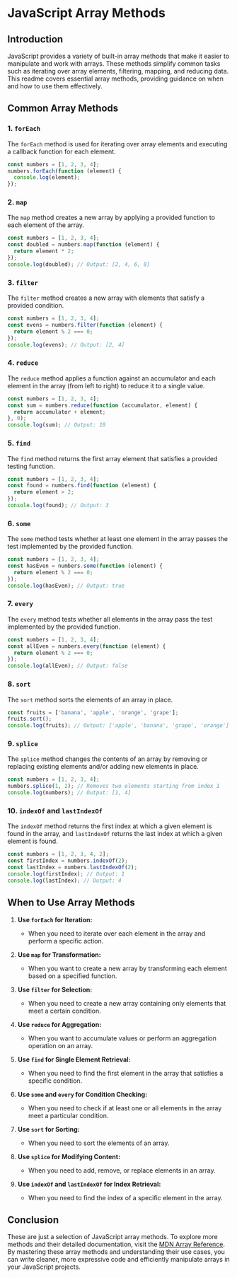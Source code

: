 # JavaScript Array Methods 

## Introduction

JavaScript provides a variety of built-in array methods that make it easier to manipulate and work with arrays. These methods simplify common tasks such as iterating over array elements, filtering, mapping, and reducing data. This readme covers essential array methods, providing guidance on when and how to use them effectively.

## Common Array Methods

### 1. `forEach`

The `forEach` method is used for iterating over array elements and executing a callback function for each element.

```javascript
const numbers = [1, 2, 3, 4];
numbers.forEach(function (element) {
  console.log(element);
});
```

### 2. `map`

The `map` method creates a new array by applying a provided function to each element of the array.

```javascript
const numbers = [1, 2, 3, 4];
const doubled = numbers.map(function (element) {
  return element * 2;
});
console.log(doubled); // Output: [2, 4, 6, 8]
```

### 3. `filter`

The `filter` method creates a new array with elements that satisfy a provided condition.

```javascript
const numbers = [1, 2, 3, 4];
const evens = numbers.filter(function (element) {
  return element % 2 === 0;
});
console.log(evens); // Output: [2, 4]
```

### 4. `reduce`

The `reduce` method applies a function against an accumulator and each element in the array (from left to right) to reduce it to a single value.

```javascript
const numbers = [1, 2, 3, 4];
const sum = numbers.reduce(function (accumulator, element) {
  return accumulator + element;
}, 0);
console.log(sum); // Output: 10
```

### 5. `find`

The `find` method returns the first array element that satisfies a provided testing function.

```javascript
const numbers = [1, 2, 3, 4];
const found = numbers.find(function (element) {
  return element > 2;
});
console.log(found); // Output: 3
```

### 6. `some`

The `some` method tests whether at least one element in the array passes the test implemented by the provided function.

```javascript
const numbers = [1, 2, 3, 4];
const hasEven = numbers.some(function (element) {
  return element % 2 === 0;
});
console.log(hasEven); // Output: true
```

### 7. `every`

The `every` method tests whether all elements in the array pass the test implemented by the provided function.

```javascript
const numbers = [1, 2, 3, 4];
const allEven = numbers.every(function (element) {
  return element % 2 === 0;
});
console.log(allEven); // Output: false
```

### 8. `sort`

The `sort` method sorts the elements of an array in place.

```javascript
const fruits = ['banana', 'apple', 'orange', 'grape'];
fruits.sort();
console.log(fruits); // Output: ['apple', 'banana', 'grape', 'orange']
```

### 9. `splice`

The `splice` method changes the contents of an array by removing or replacing existing elements and/or adding new elements in place.

```javascript
const numbers = [1, 2, 3, 4];
numbers.splice(1, 2); // Removes two elements starting from index 1
console.log(numbers); // Output: [1, 4]
```

### 10. `indexOf` and `lastIndexOf`

The `indexOf` method returns the first index at which a given element is found in the array, and `lastIndexOf` returns the last index at which a given element is found.

```javascript
const numbers = [1, 2, 3, 4, 2];
const firstIndex = numbers.indexOf(2);
const lastIndex = numbers.lastIndexOf(2);
console.log(firstIndex); // Output: 1
console.log(lastIndex); // Output: 4
```

## When to Use Array Methods

1. **Use `forEach` for Iteration:**
   - When you need to iterate over each element in the array and perform a specific action.

2. **Use `map` for Transformation:**
   - When you want to create a new array by transforming each element based on a specified function.

3. **Use `filter` for Selection:**
   - When you need to create a new array containing only elements that meet a certain condition.

4. **Use `reduce` for Aggregation:**
   - When you want to accumulate values or perform an aggregation operation on an array.

5. **Use `find` for Single Element Retrieval:**
   - When you need to find the first element in the array that satisfies a specific condition.

6. **Use `some` and `every` for Condition Checking:**
   - When you need to check if at least one or all elements in the array meet a particular condition.

7. **Use `sort` for Sorting:**
   - When you need to sort the elements of an array.

8. **Use `splice` for Modifying Content:**
   - When you need to add, remove, or replace elements in an array.

9. **Use `indexOf` and `lastIndexOf` for Index Retrieval:**
   - When you need to find the index of a specific element in the array.

## Conclusion

These are just a selection of JavaScript array methods. To explore more methods and their detailed documentation, visit the [MDN Array Reference](https://developer.mozilla.org/en-US/docs/Web/JavaScript/Reference/Global_Objects/Array). By mastering these array methods and understanding their use cases, you can write cleaner, more expressive code and efficiently manipulate arrays in your JavaScript projects.